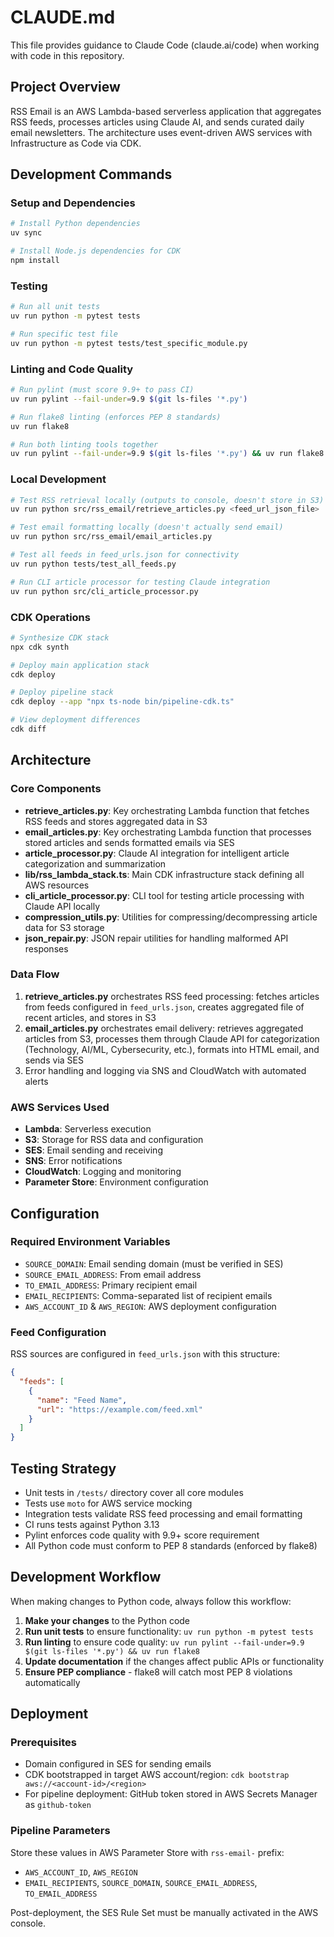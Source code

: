 # CLAUDE.md

This file provides guidance to Claude Code (claude.ai/code) when working with code in this repository.

## Project Overview

RSS Email is an AWS Lambda-based serverless application that aggregates RSS feeds, processes articles using Claude AI, and sends curated daily email newsletters. The architecture uses event-driven AWS services with Infrastructure as Code via CDK.

## Development Commands

### Setup and Dependencies
```bash
# Install Python dependencies
uv sync

# Install Node.js dependencies for CDK
npm install
```

### Testing
```bash
# Run all unit tests
uv run python -m pytest tests

# Run specific test file
uv run python -m pytest tests/test_specific_module.py
```

### Linting and Code Quality
```bash
# Run pylint (must score 9.9+ to pass CI)
uv run pylint --fail-under=9.9 $(git ls-files '*.py')

# Run flake8 linting (enforces PEP 8 standards)
uv run flake8

# Run both linting tools together
uv run pylint --fail-under=9.9 $(git ls-files '*.py') && uv run flake8
```

### Local Development
```bash
# Test RSS retrieval locally (outputs to console, doesn't store in S3)
uv run python src/rss_email/retrieve_articles.py <feed_url_json_file>

# Test email formatting locally (doesn't actually send email)
uv run python src/rss_email/email_articles.py

# Test all feeds in feed_urls.json for connectivity
uv run python tests/test_all_feeds.py

# Run CLI article processor for testing Claude integration
uv run python src/cli_article_processor.py
```

### CDK Operations
```bash
# Synthesize CDK stack
npx cdk synth

# Deploy main application stack
cdk deploy

# Deploy pipeline stack
cdk deploy --app "npx ts-node bin/pipeline-cdk.ts"

# View deployment differences
cdk diff
```

## Architecture

### Core Components
- **retrieve_articles.py**: Key orchestrating Lambda function that fetches RSS feeds and stores aggregated data in S3
- **email_articles.py**: Key orchestrating Lambda function that processes stored articles and sends formatted emails via SES  
- **article_processor.py**: Claude AI integration for intelligent article categorization and summarization
- **lib/rss_lambda_stack.ts**: Main CDK infrastructure stack defining all AWS resources
- **cli_article_processor.py**: CLI tool for testing article processing with Claude API locally
- **compression_utils.py**: Utilities for compressing/decompressing article data for S3 storage
- **json_repair.py**: JSON repair utilities for handling malformed API responses

### Data Flow
1. **retrieve_articles.py** orchestrates RSS feed processing: fetches articles from feeds configured in `feed_urls.json`, creates aggregated file of recent articles, and stores in S3
2. **email_articles.py** orchestrates email delivery: retrieves aggregated articles from S3, processes them through Claude API for categorization (Technology, AI/ML, Cybersecurity, etc.), formats into HTML email, and sends via SES
3. Error handling and logging via SNS and CloudWatch with automated alerts

### AWS Services Used
- **Lambda**: Serverless execution
- **S3**: Storage for RSS data and configuration  
- **SES**: Email sending and receiving
- **SNS**: Error notifications
- **CloudWatch**: Logging and monitoring
- **Parameter Store**: Environment configuration

## Configuration

### Required Environment Variables
- `SOURCE_DOMAIN`: Email sending domain (must be verified in SES)
- `SOURCE_EMAIL_ADDRESS`: From email address
- `TO_EMAIL_ADDRESS`: Primary recipient email
- `EMAIL_RECIPIENTS`: Comma-separated list of recipient emails
- `AWS_ACCOUNT_ID` & `AWS_REGION`: AWS deployment configuration

### Feed Configuration
RSS sources are configured in `feed_urls.json` with this structure:
```json
{
  "feeds": [
    {
      "name": "Feed Name",  
      "url": "https://example.com/feed.xml"
    }
  ]
}
```

## Testing Strategy

- Unit tests in `/tests/` directory cover all core modules
- Tests use `moto` for AWS service mocking
- Integration tests validate RSS feed processing and email formatting
- CI runs tests against Python 3.13
- Pylint enforces code quality with 9.9+ score requirement
- All Python code must conform to PEP 8 standards (enforced by flake8)

## Development Workflow

When making changes to Python code, always follow this workflow:

1. **Make your changes** to the Python code
2. **Run unit tests** to ensure functionality: `uv run python -m pytest tests`
3. **Run linting** to ensure code quality: `uv run pylint --fail-under=9.9 $(git ls-files '*.py') && uv run flake8`
4. **Update documentation** if the changes affect public APIs or functionality
5. **Ensure PEP compliance** - flake8 will catch most PEP 8 violations automatically

## Deployment

### Prerequisites
- Domain configured in SES for sending emails
- CDK bootstrapped in target AWS account/region: `cdk bootstrap aws://<account-id>/<region>`
- For pipeline deployment: GitHub token stored in AWS Secrets Manager as `github-token`

### Pipeline Parameters
Store these values in AWS Parameter Store with `rss-email-` prefix:
- `AWS_ACCOUNT_ID`, `AWS_REGION`
- `EMAIL_RECIPIENTS`, `SOURCE_DOMAIN`, `SOURCE_EMAIL_ADDRESS`, `TO_EMAIL_ADDRESS`

Post-deployment, the SES Rule Set must be manually activated in the AWS console.